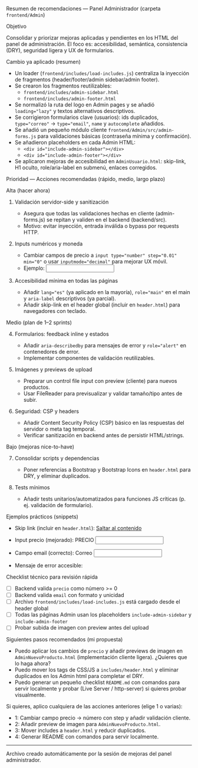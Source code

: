 Resumen de recomendaciones — Panel Administrador (carpeta `frontend/Admin`)

Objetivo

Consolidar y priorizar mejoras aplicadas y pendientes en los HTML del panel de administración. El foco es: accesibilidad, semántica, consistencia (DRY), seguridad ligera y UX de formularios.

Cambio ya aplicado (resumen)

- Un loader (`frontend/includes/load-includes.js`) centraliza la inyección de fragmentos (header/footer/admin sidebar/admin footer).
- Se crearon los fragmentos reutilizables:
  - `frontend/includes/admin-sidebar.html`
  - `frontend/includes/admin-footer.html`
- Se normalizó la ruta del logo en Admin pages y se añadió `loading="lazy"` y textos alternativos descriptivos.
- Se corrigieron formularios clave (usuarios): ids duplicados, `type="correo"` → `type="email"`, `name` y `autocomplete` añadidos.
- Se añadió un pequeño módulo cliente `frontend/Admin/src/admin-forms.js` para validaciones básicas (contraseña mínima y confirmación).
- Se añadieron placeholders en cada Admin HTML:
  - `<div id="include-admin-sidebar"></div>`
  - `<div id="include-admin-footer"></div>`
- Se aplicaron mejoras de accesibilidad en `AdminUsuario.html`: skip-link, H1 oculto, role/aria-label en submenú, enlaces corregidos.

Prioridad — Acciones recomendadas (rápido, medio, largo plazo)

Alta (hacer ahora)

1) Validación servidor-side y sanitización
   - Asegura que todas las validaciones hechas en cliente (admin-forms.js) se repitan y validen en el backend (backend/src).
   - Motivo: evitar inyección, entrada inválida o bypass por requests HTTP.

2) Inputs numéricos y moneda
   - Cambiar campos de precio a `input type="number" step="0.01" min="0"` o usar `inputmode="decimal"` para mejorar UX móvil.
   - Ejemplo:
     <input type="number" step="0.01" min="0" id="precio" name="precio" inputmode="decimal" class="form-control" required>

3) Accesibilidad mínima en todas las páginas
   - Añadir `lang="es"` (ya aplicado en la mayoría), `role="main"` en el main y `aria-label` descriptivos (ya parcial).
   - Añadir skip-link en el header global (incluir en `header.html`) para navegadores con teclado.

Medio (plan de 1–2 sprints)

4) Formularios: feedback inline y estados
   - Añadir `aria-describedby` para mensajes de error y `role="alert"` en contenedores de error.
   - Implementar componentes de validación reutilizables.

5) Imágenes y previews de upload
   - Preparar un control file input con preview (cliente) para nuevos productos.
   - Usar FileReader para previsualizar y validar tamaño/tipo antes de subir.

6) Seguridad: CSP y headers
   - Añadir Content Security Policy (CSP) básico en las respuestas del servidor o meta tag temporal.
   - Verificar sanitización en backend antes de persistir HTML/strings.

Bajo (mejoras nice-to-have)

7) Consolidar scripts y dependencias
   - Poner referencias a Bootstrap y Bootstrap Icons en `header.html` para DRY, y eliminar duplicados.

8) Tests mínimos
   - Añadir tests unitarios/automatizados para funciones JS críticas (p. ej. validación de formulario).

Ejemplos prácticos (snippets)

- Skip link (incluir en `header.html`):
  <a class="visually-hidden-focusable" href="#main-admin">Saltar al contenido</a>

- Input precio (mejorado):
  <label for="precio">PRECIO</label>
  <input type="number" id="precio" name="precio" step="0.01" min="0" inputmode="decimal" class="form-control" required>

- Campo email (correcto):
  <label for="email">Correo</label>
  <input type="email" id="email" name="email" autocomplete="email" class="form-control" required>

- Mensaje de error accesible:
  <div id="error-pass" class="validation-errors" role="alert" aria-live="assertive"></div>

Checklist técnico para revisión rápida

- [ ] Backend valida `precio` como número >= 0
- [ ] Backend valida `email` con formato y unicidad
- [ ] Archivo `frontend/includes/load-includes.js` está cargado desde el header global
- [ ] Todas las páginas Admin usan los placeholders `include-admin-sidebar` y `include-admin-footer`
- [ ] Probar subida de imagen con preview antes del upload

Siguientes pasos recomendados (mi propuesta)

- Puedo aplicar los cambios de `precio` y añadir previews de imagen en `AdminNuevoProducto.html` (implementación cliente ligera). ¿Quieres que lo haga ahora?
- Puedo mover los tags de CSS/JS a `includes/header.html` y eliminar duplicados en los Admin html para completar el DRY.
- Puedo generar un pequeño checklist `README.md` con comandos para servir localmente y probar (Live Server / http-server) si quieres probar visualmente.

Si quieres, aplico cualquiera de las acciones anteriores (elige 1 o varias):
- 1: Cambiar campo precio → número con step y añadir validación cliente.
- 2: Añadir preview de imagen para `AdminNuevoProducto.html`.
- 3: Mover includes a `header.html` y reducir duplicados.
- 4: Generar README con comandos para servir localmente.

---
Archivo creado automáticamente por la sesión de mejoras del panel administrador.
